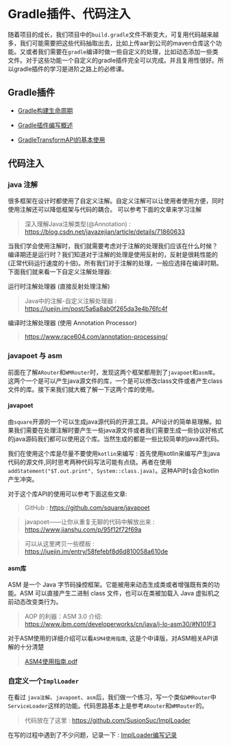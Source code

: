 
# Gradle插件、代码注入

随着项目的成长，我们项目中的`build.gradle`文件不断变大，可复用代码越来越多，我们可能需要把这些代码抽取出去，比如上传aar到公司的maven仓库这个功能。又或者我们需要在`gradle`编译时做一些自定义的处理，比如动态添加一些类文件。对于这些功能一个自定义的gradle插件完全可以完成。并且复用性很好。所以gradle插件的学习是进阶之路上的必修课。

## Gradle插件

- <a href="Gradle构建生命周期.md">Gradle构建生命周期</a>

- <a href="Gradle插件编写概述.md">Gradle插件编写概述</a>

- <a href="GradleTransformAPI的基本使用.md">GradleTransformAPI的基本使用</a>

## 代码注入

### java 注解

很多框架在设计时都使用了自定义注解。自定义注解可以让使用者使用方便，同时使用注解还可以降低框架与代码的耦合。 可以参考下面的文章来学习注解

> 深入理解Java注解类型(@Annotation) : https://blog.csdn.net/javazejian/article/details/71860633

当我们学会使用注解时，我们就需要考虑对于注解的处理我们应该在什么时候？ 编译期还是运行时？我们知道对于注解的处理是使用反射的，反射是很耗性能的(正常代码运行速度的十倍)。所有我们对于注解的处理，一般应选择在编译时期。下面我们就来看一下自定义注解处理器:

运行时注解处理器 (直接反射处理注解)

> Java中的注解-自定义注解处理器 : https://juejin.im/post/5a6a8ab0f265da3e4b76fc4f 

编译时注解处理器 (使用 Annotation Processor)

> https://www.race604.com/annotation-processing/

### javapoet 与 asm

前面在了解`ARouter`和`WMRouter`时，发现这两个框架都用到了`javapoet`和`asm库`。这两个一个是可以产生java源文件的库，一个是可以修改class文件或者产生class文件的库。接下来我们就大概了解一下这两个库的使用。

#### javapoet

由`square`开源的一个可以生成java源代码的开源工具。API设计的简单易理解。如果我们需要在处理注解时要产生一些java源文件或者我们需要生成一些协议好格式的java源码我们都可以使用这个库。当然生成的都是一些比较简单的java源代码。

我们在使用这个库是尽量不要使用`kotlin`来编写 : 首先使用kotlin来编写产生java代码的源文件,同时思考两种代码写法可能有点绕。再者在使用`addStatement("$T.out.print", System::class.java)`。这种API时`$`会合kotlin产生冲突。

对于这个库API的使用可以参考下面这些文章:

> GitHub : https://github.com/square/javapoet  

> javapoet——让你从重复无聊的代码中解放出来 : https://www.jianshu.com/p/95f12f72f69a 

> 可以从这里拷贝一些模板 : https://juejin.im/entry/58fefebf8d6d810058a610de

#### asm库

ASM 是一个 Java 字节码操控框架。它能被用来动态生成类或者增强既有类的功能。ASM 可以直接产生二进制 class 文件，也可以在类被加载入 Java 虚拟机之前动态改变类行为。

> AOP 的利器：ASM 3.0 介绍: https://www.ibm.com/developerworks/cn/java/j-lo-asm30/#N101F3

对于ASM使用的详细介绍可以看`ASM4使用指南`, 这是个中译版，对ASM相关API讲解的十分清楚

> <a href="ASM4使用指南.pdf"> ASM4使用指南.pdf </a>


### 自定义一个`ImplLoader`

在看过 `java注解`、`javapoet`、`asm`后，我们做一个练习，写一个类似`WMRouter`中`ServiceLoader`这样的功能。代码思路基本上是参考`ARouter`和`WMRouter`的。

> 代码放在了这里 : https://github.com/SusionSuc/ImplLoader

在写的过程中遇到了不少问题，记录一下 : <a href="ImplLoader编写记录.md">ImplLoader编写记录</a>
